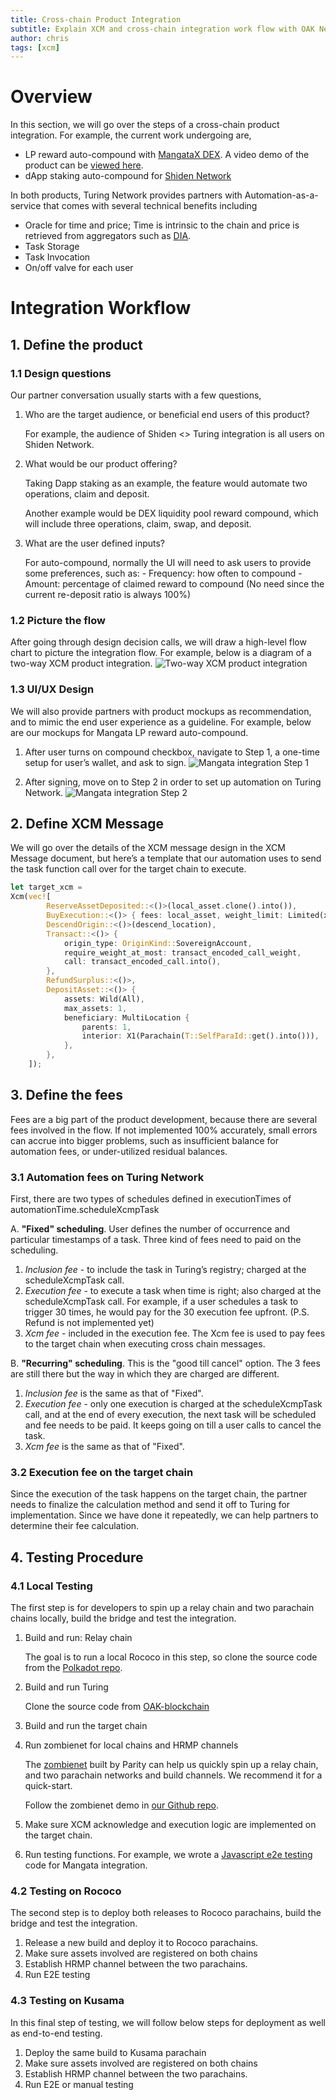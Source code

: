```yaml
---
title: Cross-chain Product Integration
subtitle: Explain XCM and cross-chain integration work flow with OAK Network
author: chris
tags: [xcm]
---
```


# Overview
In this section, we will go over the steps of a cross-chain product integration. For example, the current work undergoing are,
- LP reward auto-compound with [MangataX DEX](https://app.mangata.finance/). A video demo of the product can be [viewed here](https://drive.google.com/file/d/1Tv8JEEcJszqdE8KcgtXav6lOkq-xlrA0/view?usp=share_link).
- dApp staking auto-compound for [Shiden Network](https://portal.astar.network/#/astar/dapp-staking/discover)

In both products, Turing Network provides partners with Automation-as-a-service that comes with several technical benefits including
- Oracle for time and price; Time is intrinsic to the chain and price is retrieved from aggregators such as [DIA](https://app.diadata.org/).
- Task Storage
- Task Invocation
- On/off valve for each user


# Integration Workflow
## 1. Define the product
### 1.1 Design questions
Our partner conversation usually starts with a few questions,
1. Who are the target audience, or beneficial end users of this product?
    
    For example, the audience of Shiden <> Turing integration is all users on Shiden Network.
2. What would be our product offering?
    
    Taking Dapp staking as an example, the feature would automate two operations, claim and deposit.

    Another example would be DEX liquidity pool reward compound, which will include three operations, claim, swap, and deposit.
3. What are the user defined inputs?

    For auto-compound, normally the UI will need to ask users to provide some preferences, such as:
        - Frequency: how often to compound
        - Amount: percentage of claimed reward to compound (No need since the current re-deposit ratio is always 100%)

### 1.2 Picture the flow
After going through design decision calls, we will draw a high-level flow chart to picture the integration flow. For example, below is a diagram of a two-way XCM product integration.
![Two-way XCM product integration](../../../assets/img/integration-overview/two-way-xcm.png)


### 1.3 UI/UX Design
We will also provide partners with product mockups as recommendation, and to mimic the end user experience as a guideline. For example, below are our mockups for Mangata LP reward auto-compound.

1. After user turns on compound checkbox, navigate to Step 1, a one-time setup for user’s wallet, and ask to sign.
![Mangata integration Step 1](../../../assets/img/integration-overview/mangata-step-1.jpg)

1. After signing, move on to Step 2 in order to set up automation on Turing Network.
![Mangata integration Step 2](../../../assets/img/integration-overview/mangata-step-2.jpg)

## 2. Define XCM Message
We will go over the details of the XCM message design in the XCM Message document, but here’s a template that our automation uses to send the task function call over for the target chain to execute.
```rust
let target_xcm =
Xcm(vec![
        ReserveAssetDeposited::<()>(local_asset.clone().into()),
        BuyExecution::<()> { fees: local_asset, weight_limit: Limited(xcm_weight) },
        DescendOrigin::<()>(descend_location),
        Transact::<()> {
            origin_type: OriginKind::SovereignAccount,
            require_weight_at_most: transact_encoded_call_weight,
            call: transact_encoded_call.into(),
        },
        RefundSurplus::<()>,
        DepositAsset::<()> {
            assets: Wild(All),
            max_assets: 1,
            beneficiary: MultiLocation {
                parents: 1,
                interior: X1(Parachain(T::SelfParaId::get().into())),
            },
        },
    ]);
```

## 3. Define the fees
Fees are a big part of the product development, because there are several fees involved in the flow. If not implemented 100% accurately, small errors can accrue into bigger problems, such as insufficient balance for automation fees, or under-utilized residual balances.

### 3.1 Automation fees on Turing Network
First, there are two types of schedules defined in executionTimes of automationTime.scheduleXcmpTask

A. **"Fixed" scheduling**. User defines the number of occurrence and particular timestamps of a task.
Three kind of fees need to paid on the scheduling.
1. *Inclusion fee* - to include the task in Turing’s registry; charged at the scheduleXcmpTask call. 
2. *Execution fee* - to execute a task when time is right; also charged at the scheduleXcmpTask call. For example, if a user schedules a task to trigger 30 times, he would pay for the 30 execution fee upfront. (P.S. Refund is not implemented yet)
3. *Xcm fee* - included in the execution fee. The Xcm fee is used to pay fees to the target chain when executing cross chain messages.

B. **"Recurring" scheduling**. This is the "good till cancel" option. The 3 fees are still there but the way in which they are charged are different.
1. *Inclusion fee* is the same as that of "Fixed".
2. *Execution fee* - only one execution is charged at the scheduleXcmpTask call, and at the end of every execution, the next task will be scheduled and fee needs to be paid. It keeps going on till a user calls to cancel the task.
3. *Xcm fee* is the same as that of "Fixed".
### 3.2 Execution fee on the target chain
Since the execution of the task happens on the target chain, the partner needs to finalize the calculation method and send it off to Turing for implementation. Since we have done it repeatedly, we can help partners to determine their fee calculation.

## 4. Testing Procedure
### 4.1 Local Testing
The first step is for developers to spin up a relay chain and two parachain chains locally, build the bridge and test the integration.
1. Build and run: Relay chain

    The goal is to run a local Rococo in this step, so clone the source code from the [Polkadot repo]( https://github.com/paritytech/polkadot).

1. Build and run Turing

    Clone the source code from [OAK-blockchain](https://github.com/OAK-Foundation/OAK-blockchain)

1. Build and run the target chain
1. Run zombienet for local chains and HRMP channels
    
    The [zombienet](https://github.com/paritytech/zombienet) built by Parity can help us quickly spin up a relay chain, and two parachain networks and build channels. We recommend it for a quick-start.
    
    Follow the zombienet demo in [our Github repo](https://github.com/OAK-Foundation/OAK-blockchain/blob/master/README.md#quickstart-run-local-network-with-zombienet).
2. Make sure XCM acknowledge and execution logic are implemented on the target chain.
3. Run testing functions. For example, we wrote a [Javascript e2e testing](https://github.com/OAK-Foundation/xcm-demo) code for Mangata integration.


### 4.2 Testing on Rococo
The second step is to deploy both releases to Rococo parachains, build the bridge and test the integration.
1. Release a new build and deploy it to Rococo parachains.
2. Make sure assets involved are registered on both chains
3. Establish HRMP channel between the two parachains.
4. Run E2E testing

### 4.3 Testing on Kusama
In this final step of testing, we will follow below steps for deployment as well as end-to-end testing.
1. Deploy the same build to Kusama parachain
2. Make sure assets involved are registered on both chains
3. Establish HRMP channel between the two parachains.
4. Run E2E or manual testing